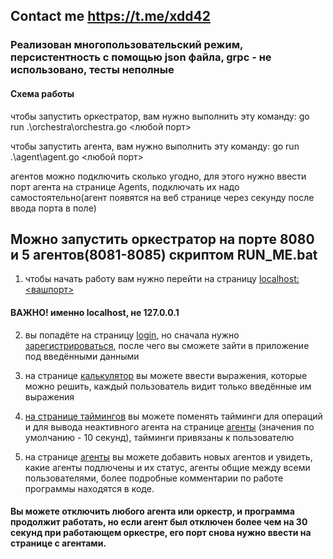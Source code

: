 
## Contact me https://t.me/xdd42

### Реализован многопользовательский режим, персистентность с помощью json файла, grpc - не использовано, тесты неполные

#### Схема работы

чтобы запустить оркестратор, вам нужно выполнить эту команду: go run .\orchestra\orchestra.go <любой порт>

чтобы запустить агента, вам нужно выполнить эту команду: go run .\agent\agent.go <любой порт>

агентов можно подключить сколько угодно, для этого нужно ввести порт агента на странице Agents, подключать их надо самостоятельно(агент появятся на веб странице через секунду после ввода порта в поле)

## Можно запустить оркестратор на порте 8080 и 5 агентов(8081-8085) скриптом RUN_ME.bat

1) чтобы начать работу вам нужно перейти на страницу [localhost:<вашпорт>](http://localhost:8080)
#### ВАЖНО! именно localhost, не 127.0.0.1

2) вы попадёте на страницу [login](http://localhost:8080/login/), но сначала нужно [зарегистрироваться](http://localhost:8080/registration/), после чего вы сможете зайти в приложение под введёнными данными

3) на странице [калькулятор](http://localhost:8080/calculator/) вы можете ввести выражения, которые можно решить, каждый пользователь видит только введённые им выражения

4) [на странице таймингов](http://localhost:8080/timings/) вы можете поменять тайминги для операций и для вывода неактивного агента на странице [агенты](http://localhost:8080/agents/) (значения по умолчанию - 10 секунд), тайминги привязаны к пользователю

5) на странице [агенты](http://localhost:8080/agents/) вы можете добавить новых агентов и увидеть, какие агенты подлючены и их статус, агенты общие между всеми пользователями, более подробные комментарии по работе программы находятся в коде.

#### Вы можете отключить любого агента или оркестр, и программа продолжит работать, но если агент был отключен более чем на 30 секунд при работающем оркестре, его порт снова нужно ввести на странице с агентами.